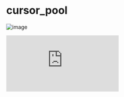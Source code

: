 # cursor_pool
![image](https://github.com/user-attachments/assets/685cf784-06ae-4a19-b1a1-97c857d9ad20)


![down](https://github.com/zq1900/cursor_pool/releases/download/untagged-c590e7e3865dd2d69d7a/cursor_pool.7z)
